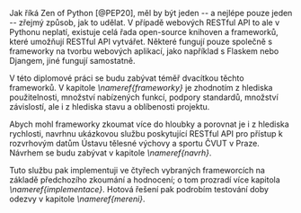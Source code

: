 Jak říká Zen of Python [@PEP20], měl by být jeden -- a nejlépe pouze jeden -- zřejmý způsob, jak to udělat.
V případě webových RESTful API to ale v Pythonu neplatí, existuje celá řada open-source knihoven a frameworků,
které umožňují RESTful API vytvářet. Některé fungují pouze společně s frameworky na tvorbu
webových aplikací, jako například s Flaskem nebo Djangem, jiné fungují samostatně.

V této diplomové práci se budu zabývat téměř dvacítkou těchto frameworků. V kapitole *\nameref{frameworky}* je zhodnotím z hlediska
použitelnosti, množství nabízených funkcí, podpory standardů, množství závislostí, ale i z hlediska stavu a oblíbenosti projektu.

Abych mohl frameworky zkoumat více do hloubky a porovnat je i z hlediska rychlosti, navrhnu ukázkovou službu poskytující RESTful API
pro přístup k rozvrhovým datům Ústavu tělesné výchovy a sportu ČVUT v Praze. Návrhem se budu zabývat v kapitole *\nameref{navrh}*.

Tuto službu pak implementuji ve čtyřech vybraných frameworcích na základě předchozího zkoumání a hodnocení;
o tom prozradí více kapitola *\nameref{implementace}*. Hotová řešení pak podrobím testování doby odezvy v kapitole *\nameref{mereni}*.
